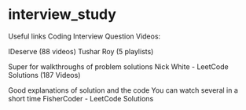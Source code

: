 # interview_study

Useful links
Coding Interview Question Videos:

IDeserve (88 videos)
Tushar Roy (5 playlists)

Super for walkthroughs of problem solutions
Nick White - LeetCode Solutions (187 Videos)

Good explanations of solution and the code
You can watch several in a short time
FisherCoder - LeetCode Solutions
